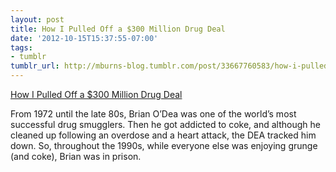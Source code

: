 ```yaml
---
layout: post
title: How I Pulled Off a $300 Million Drug Deal
date: '2012-10-15T15:37:55-07:00'
tags:
- tumblr
tumblr_url: http://mburns-blog.tumblr.com/post/33667760583/how-i-pulled-off-a-300-million-drug-deal
---
```

<a href="http://www.vice.com/read/the-anatomy-of-a-drug-deal">How I Pulled Off a $300 Million Drug Deal</a>

From 1972 until the late 80s, Brian O’Dea was one of the world’s most successful drug smugglers. Then he got addicted to coke, and although he cleaned up following an overdose and a heart attack, the DEA tracked him down. So, throughout the 1990s, while everyone else was enjoying grunge (and coke), Brian was in prison.

